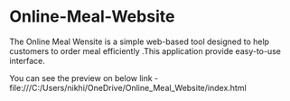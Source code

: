 # Online-Meal-Website
The Online Meal Wensite is a simple web-based tool designed to help customers to order meal efficiently .This application provide easy-to-use interface.

You can see the preview on below link - 
file:///C:/Users/nikhi/OneDrive/Online_Meal_Website/index.html
